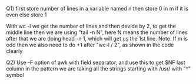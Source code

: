 Q1)
first store number of lines in a variable named n
then store 0 in m if it is even else store 1
 
With wc -l we get the number of lines and then devide by 2, to get the middle line
then we are using "tail -n N", here N means the number of lines after that we are doing 
head -n 1, which will get us the 1st line.
Note: If m is odd then we also need to do +1 after "wc-l / 2", as shown in the code clearly


Q2)
Use -F option of awk with field separator, and use this to get $NF last column
in the pattern we are taking all the strings starting with /usr/ with "^" symbol
 

